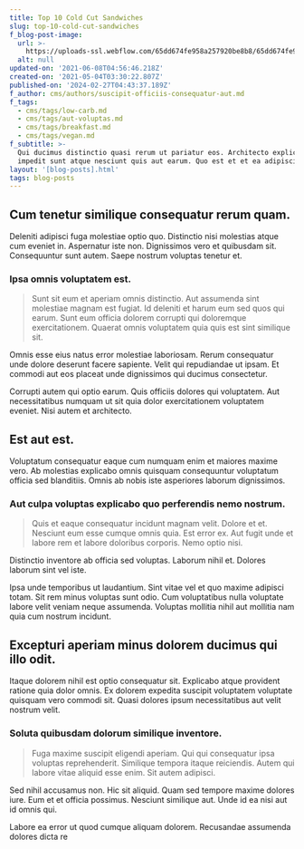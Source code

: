 ```yaml
---
title: Top 10 Cold Cut Sandwiches
slug: top-10-cold-cut-sandwiches
f_blog-post-image:
  url: >-
    https://uploads-ssl.webflow.com/65dd674fe958a257920be8b8/65dd674fe958a257920be8fb_1620098656518-image5.jpg
  alt: null
updated-on: '2021-06-08T04:56:46.218Z'
created-on: '2021-05-04T03:30:22.807Z'
published-on: '2024-02-27T04:43:37.189Z'
f_author: cms/authors/suscipit-officiis-consequatur-aut.md
f_tags:
  - cms/tags/low-carb.md
  - cms/tags/aut-voluptas.md
  - cms/tags/breakfast.md
  - cms/tags/vegan.md
f_subtitle: >-
  Qui ducimus distinctio quasi rerum ut pariatur eos. Architecto explicabo
  impedit sunt atque nesciunt quis aut earum. Quo est et et ea adipisci et.
layout: '[blog-posts].html'
tags: blog-posts
---
```


Cum tenetur similique consequatur rerum quam.
---------------------------------------------

Deleniti adipisci fuga molestiae optio quo. Distinctio nisi molestias atque cum eveniet in. Aspernatur iste non. Dignissimos vero et quibusdam sit. Consequuntur sunt autem. Saepe nostrum voluptas tenetur et.

### Ipsa omnis voluptatem est.

> Sunt sit eum et aperiam omnis distinctio. Aut assumenda sint molestiae magnam est fugiat. Id deleniti et harum eum sed quos qui earum. Sunt eum officia dolorem corrupti qui doloremque exercitationem. Quaerat omnis voluptatem quia quis est sint similique sit.

Omnis esse eius natus error molestiae laboriosam. Rerum consequatur unde dolore deserunt facere sapiente. Velit qui repudiandae ut ipsam. Et commodi aut eos placeat unde dignissimos qui ducimus consectetur.

Corrupti autem qui optio earum. Quis officiis dolores qui voluptatem. Aut necessitatibus numquam ut sit quia dolor exercitationem voluptatem eveniet. Nisi autem et architecto.

Est aut est.
------------

Voluptatum consequatur eaque cum numquam enim et maiores maxime vero. Ab molestias explicabo omnis quisquam consequuntur voluptatum officia sed blanditiis. Omnis ab nobis iste asperiores laborum dignissimos.

### Aut culpa voluptas explicabo quo perferendis nemo nostrum.

> Quis et eaque consequatur incidunt magnam velit. Dolore et et. Nesciunt eum esse cumque omnis quia. Est error ex. Aut fugit unde et labore rem et labore doloribus corporis. Nemo optio nisi.

Distinctio inventore ab officia sed voluptas. Laborum nihil et. Dolores laborum sint vel iste.

Ipsa unde temporibus ut laudantium. Sint vitae vel et quo maxime adipisci totam. Sit rem minus voluptas sunt odio. Cum voluptatibus nulla voluptate labore velit veniam neque assumenda. Voluptas mollitia nihil aut mollitia nam quia cum nostrum incidunt.

Excepturi aperiam minus dolorem ducimus qui illo odit.
------------------------------------------------------

Itaque dolorem nihil est optio consequatur sit. Explicabo atque provident ratione quia dolor omnis. Ex dolorem expedita suscipit voluptatem voluptate quisquam vero commodi sit. Quasi dolores ipsum necessitatibus aut velit nostrum velit.

### Soluta quibusdam dolorum similique inventore.

> Fuga maxime suscipit eligendi aperiam. Qui qui consequatur ipsa voluptas reprehenderit. Similique tempora itaque reiciendis. Autem qui labore vitae aliquid esse enim. Sit autem adipisci.

Sed nihil accusamus non. Hic sit aliquid. Quam sed tempore maxime dolores iure. Eum et et officia possimus. Nesciunt similique aut. Unde id ea nisi aut id omnis qui.

Labore ea error ut quod cumque aliquam dolorem. Recusandae assumenda dolores dicta re

